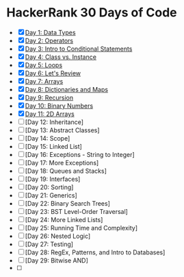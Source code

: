 # HackerRank 30 Days of Code

- [x] [Day 1: Data Types](https://www.hackerrank.com/challenges/30-data-types/problem)
- [x] [Day 2: Operators](https://www.hackerrank.com/challenges/30-operators/problem)
- [x] [Day 3: Intro to Conditional Statements](https://www.hackerrank.com/challenges/30-conditional-statements/problem)
- [x] [Day 4: Class vs. Instance](https://www.hackerrank.com/challenges/30-class-vs-instance/problem)
- [x] [Day 5: Loops](https://www.hackerrank.com/challenges/30-loops/problem)
- [x] [Day 6: Let's Review](https://www.hackerrank.com/challenges/30-review-loop/problem)
- [x] [Day 7: Arrays](https://www.hackerrank.com/challenges/30-arrays/problem)
- [x] [Day 8: Dictionaries and Maps](https://www.hackerrank.com/challenges/30-dictionaries-and-maps/problem)
- [x] [Day 9: Recursion](https://www.hackerrank.com/challenges/30-recursion/problem)
- [x] [Day 10: Binary Numbers](https://www.hackerrank.com/challenges/30-binary-numbers/problem)
- [x] [Day 11: 2D Arrays](https://www.hackerrank.com/challenges/30-2d-arrays/problem)
- [ ] [Day 12: Inheritance]
- [ ] [Day 13: Abstract Classes]
- [ ] [Day 14: Scope]
- [ ] [Day 15: Linked List]
- [ ] [Day 16: Exceptions - String to Integer]
- [ ] [Day 17: More Exceptions]
- [ ] [Day 18: Queues and Stacks]
- [ ] [Day 19: Interfaces]
- [ ] [Day 20: Sorting]
- [ ] [Day 21: Generics]
- [ ] [Day 22: Binary Search Trees]
- [ ] [Day 23: BST Level-Order Traversal]
- [ ] [Day 24: More Linked Lists]
- [ ] [Day 25: Running Time and Complexity]
- [ ] [Day 26: Nested Logic]
- [ ] [Day 27: Testing]
- [ ] [Day 28: RegEx, Patterns, and Intro to Databases]
- [ ] [Day 29: Bitwise AND]
- [ ] 